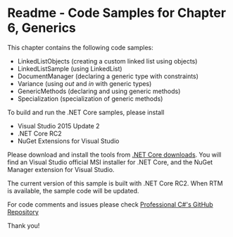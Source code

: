 # Readme - Code Samples for Chapter 6, GenericsThis chapter contains the following code samples:* LinkedListObjects (creating a custom linked list using objects)* LinkedListSample (using LinkedList<T>)* DocumentManager (declaring a generic type with constraints)* Variance (using *out* and *in* with generic types)* GenericMethods (declaring and using generic methods)* Specialization (specialization of generic methods) To build and run the .NET Core samples, please install* Visual Studio 2015 Update 2* .NET Core RC2* NuGet Extensions for Visual StudioPlease download and install the tools from [.NET Core downloads](https://www.microsoft.com/net/core#windows). You will find an Visual Studio official MSI installer for .NET Core, and the NuGet Manager extension for Visual Studio. The current version of this sample is built with .NET Core RC2. When RTM is available, the sample code will be updated.For code comments and issues please check [Professional C#'s GitHub Repository](https://github.com/ProfessionalCSharp/ProfessionalCSharp6)Thank you!